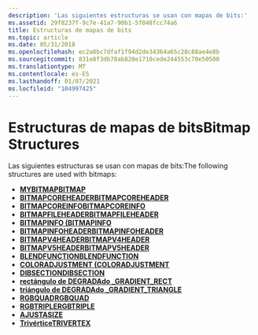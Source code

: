 ```yaml
---
description: 'Las siguientes estructuras se usan con mapas de bits:'
ms.assetid: 29f8237f-9c7e-41a7-90b1-5f048fcc74a6
title: Estructuras de mapas de bits
ms.topic: article
ms.date: 05/31/2018
ms.openlocfilehash: ec2a8bc7dfaf1f94d2de34364a65c28c88ae4e8b
ms.sourcegitcommit: 831e8f3db78ab820e1710cede244553c70e50500
ms.translationtype: MT
ms.contentlocale: es-ES
ms.lasthandoff: 01/07/2021
ms.locfileid: "104997425"
---
```

# <a name="bitmap-structures"></a><span data-ttu-id="d629c-103">Estructuras de mapas de bits</span><span class="sxs-lookup"><span data-stu-id="d629c-103">Bitmap Structures</span></span>

<span data-ttu-id="d629c-104">Las siguientes estructuras se usan con mapas de bits:</span><span class="sxs-lookup"><span data-stu-id="d629c-104">The following structures are used with bitmaps:</span></span>

-   [<span data-ttu-id="d629c-105">**MYBITMAP**</span><span class="sxs-lookup"><span data-stu-id="d629c-105">**BITMAP**</span></span>](/windows/win32/api/wingdi/ns-wingdi-bitmap)
-   [<span data-ttu-id="d629c-106">**BITMAPCOREHEADER**</span><span class="sxs-lookup"><span data-stu-id="d629c-106">**BITMAPCOREHEADER**</span></span>](/windows/win32/api/wingdi/ns-wingdi-bitmapcoreheader)
-   [<span data-ttu-id="d629c-107">**BITMAPCOREINFO**</span><span class="sxs-lookup"><span data-stu-id="d629c-107">**BITMAPCOREINFO**</span></span>](/windows/win32/api/wingdi/ns-wingdi-bitmapcoreinfo)
-   [<span data-ttu-id="d629c-108">**BITMAPFILEHEADER**</span><span class="sxs-lookup"><span data-stu-id="d629c-108">**BITMAPFILEHEADER**</span></span>](/windows/win32/api/wingdi/ns-wingdi-bitmapfileheader)
-   [<span data-ttu-id="d629c-109">**BITMAPINFO (**</span><span class="sxs-lookup"><span data-stu-id="d629c-109">**BITMAPINFO**</span></span>](/windows/win32/api/wingdi/ns-wingdi-bitmapinfo)
-   <span data-ttu-id="d629c-110">[**BITMAPINFOHEADER**](/previous-versions//dd183376(v=vs.85))</span><span class="sxs-lookup"><span data-stu-id="d629c-110">[**BITMAPINFOHEADER**](/previous-versions//dd183376(v=vs.85))</span></span>
-   [<span data-ttu-id="d629c-111">**BITMAPV4HEADER**</span><span class="sxs-lookup"><span data-stu-id="d629c-111">**BITMAPV4HEADER**</span></span>](/windows/desktop/api/Wingdi/ns-wingdi-bitmapv4header)
-   [<span data-ttu-id="d629c-112">**BITMAPV5HEADER**</span><span class="sxs-lookup"><span data-stu-id="d629c-112">**BITMAPV5HEADER**</span></span>](/windows/desktop/api/Wingdi/ns-wingdi-bitmapv5header)
-   [<span data-ttu-id="d629c-113">**BLENDFUNCTION**</span><span class="sxs-lookup"><span data-stu-id="d629c-113">**BLENDFUNCTION**</span></span>](/windows/desktop/api/Wingdi/ns-wingdi-blendfunction)
-   [<span data-ttu-id="d629c-114">**COLORADJUSTMENT (**</span><span class="sxs-lookup"><span data-stu-id="d629c-114">**COLORADJUSTMENT**</span></span>](/windows/win32/api/wingdi/ns-wingdi-coloradjustment)
-   [<span data-ttu-id="d629c-115">**DIBSECTION**</span><span class="sxs-lookup"><span data-stu-id="d629c-115">**DIBSECTION**</span></span>](/windows/win32/api/wingdi/ns-wingdi-dibsection)
-   [<span data-ttu-id="d629c-116">**rectángulo de DEGRADAdo \_**</span><span class="sxs-lookup"><span data-stu-id="d629c-116">**GRADIENT\_RECT**</span></span>](/windows/desktop/api/Wingdi/ns-wingdi-gradient_rect)
-   [<span data-ttu-id="d629c-117">**triángulo de DEGRADAdo \_**</span><span class="sxs-lookup"><span data-stu-id="d629c-117">**GRADIENT\_TRIANGLE**</span></span>](/windows/desktop/api/Wingdi/ns-wingdi-gradient_triangle)
-   [<span data-ttu-id="d629c-118">**RGBQUAD**</span><span class="sxs-lookup"><span data-stu-id="d629c-118">**RGBQUAD**</span></span>](/windows/win32/api/wingdi/ns-wingdi-rgbquad)
-   [<span data-ttu-id="d629c-119">**RGBTRIPLE**</span><span class="sxs-lookup"><span data-stu-id="d629c-119">**RGBTRIPLE**</span></span>](/windows/win32/api/wingdi/ns-wingdi-rgbtriple)
-   <span data-ttu-id="d629c-120">[**AJUSTA**](/previous-versions//dd145106(v=vs.85))</span><span class="sxs-lookup"><span data-stu-id="d629c-120">[**SIZE**](/previous-versions//dd145106(v=vs.85))</span></span>
-   [<span data-ttu-id="d629c-121">**Trivértice**</span><span class="sxs-lookup"><span data-stu-id="d629c-121">**TRIVERTEX**</span></span>](/windows/desktop/api/Wingdi/ns-wingdi-trivertex)

 

 
